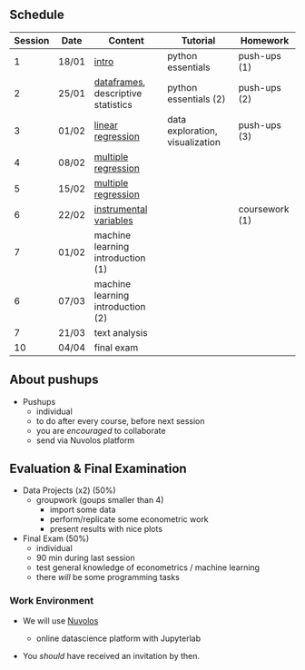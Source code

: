 ## Schedule

| Session | Date | Content | Tutorial | Homework |
| ------- | ---- | ------- | -------- | -------- |
| 1 | 18/01 | [intro](session_1/index.qmd) | python essentials | push-ups (1) |
| 2 | 25/01 | [dataframes](session_2/index.qmd), descriptive statistics | python essentials (2) | push-ups (2) |
| 3 | 01/02 | [linear regression](session_3/index.qmd) | data exploration, visualization | push-ups (3) |
| 4 | 08/02 | [multiple regression](session_4/index.qmd) |  |                                           |
| 5 | 15/02 | [multiple regression](session_4/index.qmd) |  |  |
| 6 | 22/02 | [instrumental variables](session_5/index.qmd) |  | coursework (1) |
| 7 | 01/02 | machine learning introduction (1) |  |  |
| 6 | 07/03 | machine learning introduction (2) |  |  |
| 7 | 21/03 | text analysis |  |  |
| 10 | 04/04 | final exam |  |

## About pushups

* Pushups
    * individual
    * to do after every course, before next session
    * you are *encouraged* to collaborate
    * send via Nuvolos platform

## Evaluation & Final Examination

* Data Projects (x2) (50%)
    * groupwork (goups smaller than 4)
        * import some data
        * perform/replicate some econometric work
        * present results with nice plots
* Final Exam (50%)
    * individual
    * 90 min during last session
    * test general knowledge of econometrics / machine learning
    * there *will* be some programming tasks

### Work Environment

- We will use [Nuvolos](https://nuvolos.cloud/)
  - online datascience platform with Jupyterlab

- You *should* have received an invitation by then.